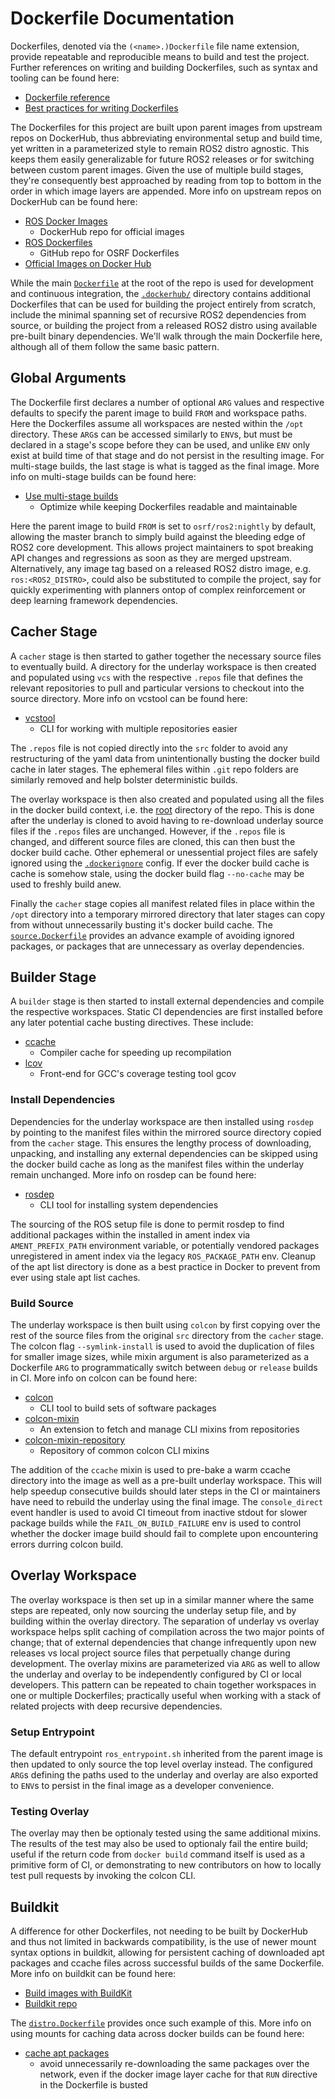 # Dockerfile Documentation

Dockerfiles, denoted via the `(<name>.)Dockerfile` file name extension, provide repeatable and reproducible means to build and test the project. Further references on writing and building Dockerfiles, such as syntax and tooling can be found here:

* [Dockerfile reference](https://docs.docker.com/engine/reference/builder)
* [Best practices for writing Dockerfiles](https://docs.docker.com/develop/develop-images/dockerfile_best-practices)

The Dockerfiles for this project are built upon parent images from upstream repos on DockerHub, thus abbreviating environmental setup and build time, yet written in a parameterized style to remain ROS2 distro agnostic. This keeps them easily generalizable for future ROS2 releases or for switching between custom parent images. Given the use of multiple build stages, they're consequently best approached by reading from top to bottom in the order in which image layers are appended. More info on upstream repos on DockerHub can be found here:

* [ROS Docker Images](https://hub.docker.com/_/ros)
  * DockerHub repo for official images
* [ROS Dockerfiles](https://github.com/osrf/docker_images)
  * GitHub repo for OSRF Dockerfiles
* [Official Images on Docker Hub](https://docs.docker.com/docker-hub/official_images)

While the main [`Dockerfile`](/Dockerfile) at the root of the repo is used for development and continuous integration, the [`.dockerhub/`](/.dockerhub) directory contains additional Dockerfiles that can be used for building the project entirely from scratch, include the minimal spanning set of recursive ROS2 dependencies from source, or building the project from a released ROS2 distro using available pre-built binary dependencies. We'll walk through the main Dockerfile here, although all of them follow the same basic pattern.

## Global Arguments

The Dockerfile first declares a number of optional `ARG` values and respective defaults to specify the parent image to build `FROM` and workspace paths. Here the Dockerfiles assume all workspaces are nested within the `/opt` directory. These `ARG`s can be accessed similarly to `ENV`s, but must be declared in a stage's scope before they can be used, and unlike `ENV` only exist at build time of that stage and do not persist in the resulting image. For multi-stage builds, the last stage is what is tagged as the final image. More info on multi-stage builds can be found here: 

* [Use multi-stage builds](https://docs.docker.com/develop/develop-images/multistage-build)
  * Optimize while keeping Dockerfiles readable and maintainable

Here the parent image to build `FROM` is set to `osrf/ros2:nightly` by default, allowing the master branch to simply build against the bleeding edge of ROS2 core development. This allows project maintainers to spot breaking API changes and regressions as soon as they are merged upstream. Alternatively, any image tag based on a released ROS2 distro image, e.g. `ros:<ROS2_DISTRO>`, could also be substituted to compile the project, say for quickly experimenting with planners ontop of complex reinforcement or deep learning framework dependencies.

## Cacher Stage

A `cacher` stage is then started to gather together the necessary source files to eventually build. A directory for the underlay workspace is then created and populated using `vcs` with the respective `.repos` file that defines the relevant repositories to pull and particular versions to checkout into the source directory. More info on vcstool can be found here: 

* [vcstool](https://github.com/dirk-thomas/vcstool)
  * CLI for working with multiple repositories easier

The `.repos` file is not copied directly into the `src` folder to avoid any restructuring of the yaml data from unintentionally busting the docker build cache in later stages. The ephemeral files within `.git` repo folders are similarly removed and help bolster deterministic builds. 

The overlay workspace is then also created and populated using all the files in the docker build context, i.e. the [root](/) directory of the repo. This is done after the underlay is cloned to avoid having to re-download underlay source files if the `.repos` files are unchanged. However, if the `.repos` file is changed, and different source files are cloned, this can then bust the docker build cache. Other ephemeral or unessential project files are safely ignored using the [`.dockerignore`](/.dockerignore) config. If ever the docker build cache is cache is somehow stale, using the docker build flag `--no-cache` may be used to freshly build anew.

Finally the `cacher` stage copies all manifest related files in place within the `/opt` directory into a temporary mirrored directory that later stages can copy from without unnecessarily busting it's docker build cache. The [`source.Dockerfile`](/.dockerhub/source.Dockerfile) provides an advance example of avoiding ignored packages, or packages that are unnecessary as overlay dependencies.

## Builder Stage

A `builder` stage is then started to install external dependencies and compile the respective workspaces. Static CI dependencies are first installed before any later potential cache busting directives. These include:

* [ccache](https://ccache.dev)
  * Compiler cache for speeding up recompilation
* [lcov](http://ltp.sourceforge.net/coverage/lcov.php)
  * Front-end for GCC's coverage testing tool gcov

### Install Dependencies

Dependencies for the underlay workspace are then installed using `rosdep` by pointing to the manifest files within the mirrored source directory copied from the `cacher` stage. This ensures the lengthy process of downloading, unpacking, and installing any external dependencies can be skipped using the docker build cache as long as the manifest files within the underlay remain unchanged. More info on rosdep can be found here:

* [rosdep](http://wiki.ros.org/rosdep)
  * CLI tool for installing system dependencies 

The sourcing of the ROS setup file is done to permit rosdep to find additional packages within the installed in ament index via `AMENT_PREFIX_PATH` environment variable, or potentially vendored packages unregistered in ament index via the legacy `ROS_PACKAGE_PATH` env. Cleanup of the apt list directory is done as a best practice in Docker to prevent from ever using stale apt list caches.

### Build Source

The underlay workspace is then built using `colcon` by first copying over the rest of the source files from the original `src` directory from the `cacher` stage. The colcon flag `--symlink-install` is used to avoid the duplication of files for smaller image sizes, while mixin argument is also parameterized as a Dockerfile `ARG` to programmatically switch between `debug` or `release` builds in CI. More info on colcon can be found here:

* [colcon](https://colcon.readthedocs.io)
  * CLI tool to build sets of software packages
* [colcon-mixin](https://github.com/colcon/colcon-mixin)
  * An extension to fetch and manage CLI mixins from repositories
* [colcon-mixin-repository](https://github.com/colcon/colcon-mixin-repository)
  * Repository of common colcon CLI mixins

The addition of the `ccache` mixin is used to pre-bake a warm ccache directory into the image as well as a pre-built underlay workspace. This will help speedup consecutive builds should later steps in the CI or maintainers have need to rebuild the underlay using the final image. The `console_direct` event handler is used to avoid CI timeout from inactive stdout for slower package builds while the `FAIL_ON_BUILD_FAILURE` env is used to control whether the docker image build should fail to complete upon encountering errors durring colcon build.

## Overlay Workspace

The overlay workspace is then set up in a similar manner where the same steps are repeated, only now sourcing the underlay setup file, and by building within the overlay directory. The separation of underlay vs overlay workspace helps split caching of compilation across the two major points of change; that of external dependencies that change infrequently upon new releases vs local project source files that perpetually change during development. The overlay mixins are parameterized via `ARG` as well to allow the underlay and overlay to be independently configured by CI or local developers. This pattern can be repeated to chain together workspaces in one or multiple Dockerfiles; practically useful when working with a stack of related projects with deep recursive dependencies.

### Setup Entrypoint

The default entrypoint `ros_entrypoint.sh` inherited from the parent image is then updated to only source the top level overlay instead. The configured `ARG`s defining the paths used to the underlay and overlay are also exported to `ENV`s to persist in the final image as a developer convenience.

### Testing Overlay

The overlay may then be optionaly tested using the same additional mixins. The results of the test may also be used to optionaly fail the entire build; useful if the return code from `docker build` command itself is used as a primitive form of CI, or demonstrating to new contributors on how to locally test pull requests by invoking the colcon CLI.

## Buildkit

A difference for other Dockerfiles, not needing to be built by DockerHub and thus not limited in backwards compatibility, is the use of newer mount syntax options in buildkit, allowing for persistent caching of downloaded apt packages and ccache files across successful builds of the same Dockerfile. More info on buildkit can be found here: 

* [Build images with BuildKit](https://docs.docker.com/develop/develop-images/build_enhancements)
* [Buildkit repo](https://github.com/moby/buildkit)

The [`distro.Dockerfile`](/.dockerhub/distro.Dockerfile) provides once such example of this. More info on using mounts for caching data across docker builds can be found here:

* [cache apt packages](https://github.com/moby/buildkit/blob/master/frontend/dockerfile/docs/experimental.md#example-cache-apt-packages)
  * avoid unnecessarily re-downloading the same packages over the network, even if the docker image layer cache for that `RUN` directive in the Dockerfile is busted
